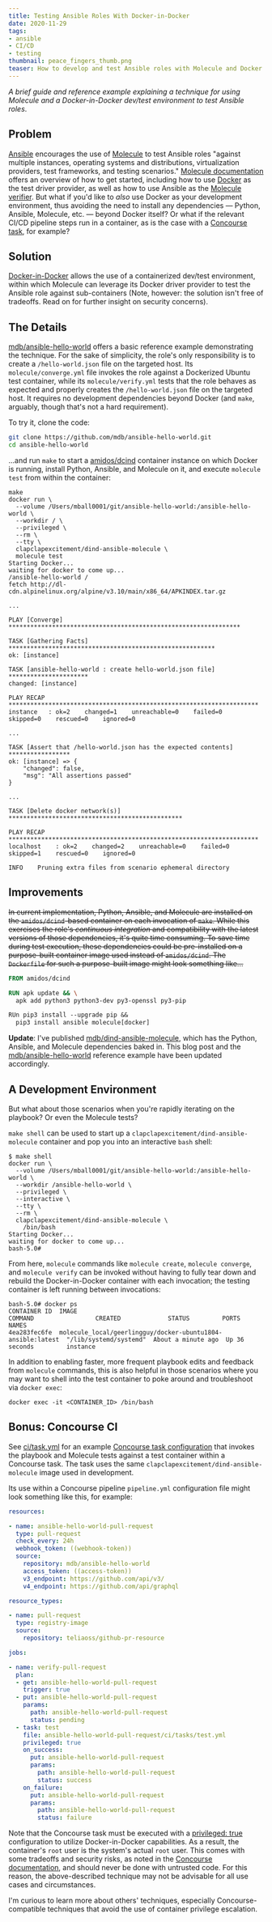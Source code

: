 ```yaml
---
title: Testing Ansible Roles With Docker-in-Docker
date: 2020-11-29
tags:
- ansible
- CI/CD
- testing
thumbnail: peace_fingers_thumb.png
teaser: How to develop and test Ansible roles with Molecule and Docker.
---
```


_A brief guide and reference example explaining a technique for using Molecule and a Docker-in-Docker dev/test environment to test Ansible roles_.

## Problem

[Ansible](https://www.ansible.com/) encourages the use of [Molecule](https://github.com/ansible-community/molecule) to test Ansible roles "against multiple instances, operating systems and distributions, virtualization providers, test frameworks, and testing scenarios." [Molecule documentation](https://molecule.readthedocs.io/en/latest/getting-started.html) offers an overview of how to get started, including how to use [Docker](https://docker.io) as the test driver provider, as well as how to use Ansible as the [Molecule verifier](https://molecule.readthedocs.io/en/latest/configuration.html#verifier). But what if you'd like to _also_ use Docker as your development environment, thus avoiding the need to install any dependencies &mdash; Python, Ansible, Molecule, etc. &mdash; beyond Docker itself? Or what if the relevant CI/CD pipeline steps run in a container, as is the case with a [Concourse task](https://concourse-ci.org/tasks.html), for example?

## Solution

[Docker-in-Docker](https://www.docker.com/blog/docker-can-now-run-within-docker/) allows the use of a containerized dev/test environment, within which Molecule can leverage its Docker driver provider to test the Ansible role against sub-containers (Note, however: the solution isn't free of tradeoffs. Read on for further insight on security concerns).

## The Details

[mdb/ansible-hello-world](https://github.com/mdb/ansible-hello-world) offers a basic reference example demonstrating the technique. For the sake of simplicity, the role's only responsibility is to create a `/hello-world.json` file on the targeted host. Its `molecule/converge.yml` file invokes the role against a Dockerized Ubuntu test container, while its `molecule/verify.yml` tests that the role behaves as expected and properly creates the `/hello-world.json` file on the targeted host. It requires no development dependencies beyond Docker (and `make`, arguably, though that's not a hard requirement).

To try it, clone the code:

```bash
git clone https://github.com/mdb/ansible-hello-world.git
cd ansible-hello-world
```

...and run `make` to start a [amidos/dcind](https://hub.docker.com/r/amidos/dcind/) container instance on which Docker is running, install Python, Ansible, and Molecule on it, and execute `molecule test` from within the container:

```text
make
docker run \
  --volume /Users/mball0001/git/ansible-hello-world:/ansible-hello-world \
  --workdir / \
  --privileged \
  --rm \
  --tty \
  clapclapexcitement/dind-ansible-molecule \
  molecule test
Starting Docker...
waiting for docker to come up...
/ansible-hello-world /
fetch http://dl-cdn.alpinelinux.org/alpine/v3.10/main/x86_64/APKINDEX.tar.gz

...

PLAY [Converge] ****************************************************************

TASK [Gathering Facts] *********************************************************
ok: [instance]

TASK [ansible-hello-world : create hello-world.json file] **********************
changed: [instance]

PLAY RECAP *********************************************************************
instance   : ok=2    changed=1    unreachable=0    failed=0    skipped=0    rescued=0    ignored=0

...

TASK [Assert that /hello-world.json has the expected contents] *****************
ok: [instance] => {
    "changed": false,
    "msg": "All assertions passed"
}

...

TASK [Delete docker network(s)] ************************************************

PLAY RECAP *********************************************************************
localhost    : ok=2    changed=2    unreachable=0    failed=0    skipped=1    rescued=0    ignored=0

INFO    Pruning extra files from scenario ephemeral directory
```

## Improvements

~~In current implementation, Python, Ansible, and Molecule are installed on the `amidos/dcind`-based container on each invocation of `make`. While this exercises the role's _continuous integration_ and compatibility with the latest versions of those dependencies, it's quite time consuming. To save time during test execution, these dependencies could be pre-installed on a purpose-built container image used instead of `amidos/dcind`. The `Dockerfile` for such a purpose-built image might look something like...~~

```Dockerfile
FROM amidos/dcind

RUN apk update && \
  apk add python3 python3-dev py3-openssl py3-pip

RUn pip3 install --upgrade pip &&
  pip3 install ansible molecule[docker]
```

**Update**: I've published [mdb/dind-ansible-molecule](https://github.com/mdb/dind-ansible-molecule), which has the Python, Ansible, and Molecule dependencies baked in. This blog post and the [mdb/ansible-hello-world](https://github.com/mdb/ansible-hello-world) reference example have been updated accordingly.

## A Development Environment

But what about those scenarios when you're rapidly iterating on the playbook? Or even the Molecule tests?

`make shell` can be used to start up a `clapclapexcitement/dind-ansible-molecule` container and pop you into an interactive `bash` shell:

```text
$ make shell
docker run \
  --volume /Users/mball0001/git/ansible-hello-world:/ansible-hello-world \
  --workdir /ansible-hello-world \
  --privileged \
  --interactive \
  --tty \
  --rm \
  clapclapexcitement/dind-ansible-molecule \
    /bin/bash
Starting Docker...
waiting for docker to come up...
bash-5.0#
```

From here, `molecule` commands like `molecule create`, `molecule converge`, and `molecule verify` can be invoked without having to fully tear down and rebuild the Docker-in-Docker container with each invocation; the testing container is left running between invocations:

```text
bash-5.0# docker ps
CONTAINER ID  IMAGE                                                        COMMAND                 CREATED             STATUS         PORTS  NAMES
4ea283fec6fe  molecule_local/geerlingguy/docker-ubuntu1804-ansible:latest  "/lib/systemd/systemd"  About a minute ago  Up 36 seconds         instance
```

In addition to enabling faster, more frequent playbook edits and feedback from `molecule` commands, this is also helpful in those scenarios where you may want to shell into the test container to poke around and troubleshoot via `docker exec`:

```text
docker exec -it <CONTAINER_ID> /bin/bash
```

## Bonus: Concourse CI

See [ci/task.yml](https://github.com/mdb/ansible-hello-world/blob/main/ci/tasks/test.yml) for an example [Concourse task configuration](https://concourse-ci.org/tasks.html) that invokes the playbook and Molecule tests against a test container within a Concourse task. The task uses the same `clapclapexcitement/dind-ansible-molecule` image used in development.

Its use within a Concourse pipeline `pipeline.yml` configuration file might look something like this, for example:

```yml
resources:

- name: ansible-hello-world-pull-request
  type: pull-request
  check_every: 24h
  webhook_token: ((webhook-token))
  source:
    repository: mdb/ansible-hello-world
    access_token: ((access-token))
    v3_endpoint: https://github.com/api/v3/
    v4_endpoint: https://github.com/api/graphql

resource_types:

- name: pull-request
  type: registry-image
  source:
    repository: teliaoss/github-pr-resource

jobs:

- name: verify-pull-request
  plan:
  - get: ansible-hello-world-pull-request
    trigger: true
  - put: ansible-hello-world-pull-request
    params:
      path: ansible-hello-world-pull-request
      status: pending
  - task: test
    file: ansible-hello-world-pull-request/ci/tasks/test.yml
    privileged: true
    on_success:
      put: ansible-hello-world-pull-request
      params:
        path: ansible-hello-world-pull-request
        status: success
    on_failure:
      put: ansible-hello-world-pull-request
      params:
        path: ansible-hello-world-pull-request
        status: failure
```

Note that the Concourse task must be executed with a [privileged: true](https://concourse-ci.org/jobs.html#schema.step.task-step.privileged) configuration to utilize Docker-in-Docker capabilities. As a result, the container's `root` user is the system's actual `root` user. This comes with some tradeoffs and security risks, as noted in the [Concourse documentation](https://concourse-ci.org/jobs.html#schema.step.task-step.privileged), and should never be done with untrusted code. For this reason, the above-described technique may not be advisable for all use cases and circumstances.

I'm curious to learn more about others' techniques, especially Concourse-compatible techniques that avoid the use of container privilege escalation.
